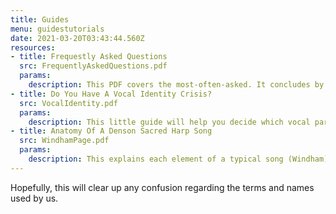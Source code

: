 ```yaml
---
title: Guides
menu: guidestutorials
date: 2021-03-20T03:43:44.560Z
resources:
- title: Frequestly Asked Questions
  src: FrequentlyAskedQuestions.pdf
  params:
    description: This PDF covers the most-often-asked. It concludes by directing the curious to the national sacred harp website. We humbly feel that our website is the first to consult, followed by the national one...
- title: Do You Have A Vocal Identity Crisis?
  src: VocalIdentity.pdf
  params:
    description: This little guide will help you decide which vocal part is best for you.
- title: Anatomy Of A Denson Sacred Harp Song
  src: WindhamPage.pdf
  params:
    description: This explains each element of a typical song (Windham) in the Denson Sacred Harp. A Cooper Sacred Harp page is similar, but some elements are not present.
---
```


Hopefully, this will clear up any confusion regarding the terms and names used by us.